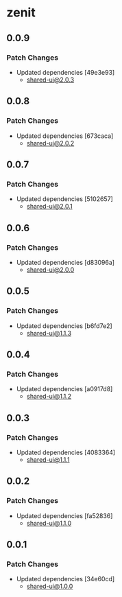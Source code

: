 # zenit

## 0.0.9

### Patch Changes

- Updated dependencies [49e3e93]
  - shared-ui@2.0.3

## 0.0.8

### Patch Changes

- Updated dependencies [673caca]
  - shared-ui@2.0.2

## 0.0.7

### Patch Changes

- Updated dependencies [5102657]
  - shared-ui@2.0.1

## 0.0.6

### Patch Changes

- Updated dependencies [d83096a]
  - shared-ui@2.0.0

## 0.0.5

### Patch Changes

- Updated dependencies [b6fd7e2]
  - shared-ui@1.1.3

## 0.0.4

### Patch Changes

- Updated dependencies [a0917d8]
  - shared-ui@1.1.2

## 0.0.3

### Patch Changes

- Updated dependencies [4083364]
  - shared-ui@1.1.1

## 0.0.2

### Patch Changes

- Updated dependencies [fa52836]
  - shared-ui@1.1.0

## 0.0.1

### Patch Changes

- Updated dependencies [34e60cd]
  - shared-ui@1.0.0
